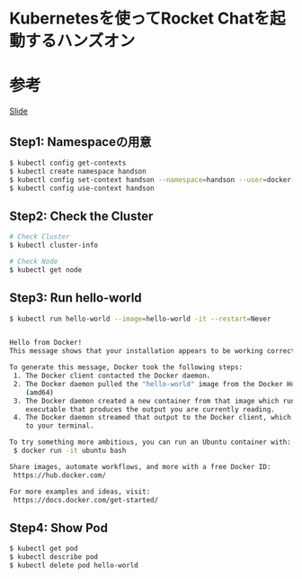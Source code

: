 # Kubernetesを使ってRocket Chatを起動するハンズオン

# 参考
[Slide](https://drive.google.com/drive/folders/1tRQtKuMON2Xm_xtRw4PS-wR7VYdetIOV)

## Step1: Namespaceの用意

```bash
$ kubectl config get-contexts
$ kubectl create namespace handson
$ kubectl config set-context handson --namespace=handson --user=docker-desktop --cluster=docker-desktop
$ kubectl config use-context handson
```

## Step2: Check the Cluster

```bash
# Check Cluster
$ kubectl cluster-info

# Check Node
$ kubectl get node
```

## Step3: Run hello-world

```bash
$ kubectl run hello-world --image=hello-world -it --restart=Never


Hello from Docker!
This message shows that your installation appears to be working correctly.

To generate this message, Docker took the following steps:
 1. The Docker client contacted the Docker daemon.
 2. The Docker daemon pulled the "hello-world" image from the Docker Hub.
    (amd64)
 3. The Docker daemon created a new container from that image which runs the
    executable that produces the output you are currently reading.
 4. The Docker daemon streamed that output to the Docker client, which sent it
    to your terminal.

To try something more ambitious, you can run an Ubuntu container with:
 $ docker run -it ubuntu bash

Share images, automate workflows, and more with a free Docker ID:
 https://hub.docker.com/

For more examples and ideas, visit:
 https://docs.docker.com/get-started/
```

## Step4: Show Pod

```bash
$ kubectl get pod
$ kubectl describe pod
$ kubectl delete pod hello-world
```


